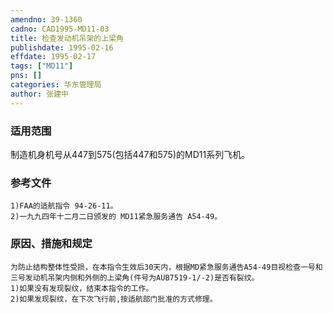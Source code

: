 ```yaml
---
amendno: 39-1360  
cadno: CAD1995-MD11-03  
title: 检查发动机吊架的上梁角  
publishdate: 1995-02-16  
effdate: 1995-02-17  
tags: ["MD11"]  
pns: []  
categories: 华东管理局  
author: 张建中  
---
```

  
### 适用范围  
制造机身机号从447到575(包括447和575)的MD11系列飞机。  
  
<!--more-->  
### 参考文件  
    1)FAA的适航指令 94-26-11。  
    2)一九九四年十二月二日颁发的 MD11紧急服务通告 A54-49。  
  
### 原因、措施和规定  
    为防止结构整体性受损，在本指令生效后30天内，根据MD紧急服务通告A54-49目视检查一号和三号发动机吊架内侧和外侧的上梁角(件号为AUB7519-1/-2)是否有裂纹。  
    1)如果没有发现裂纹，结束本指令的工作。  
    2)如果发现裂纹，在下次飞行前,按适航部门批准的方式修理。  
  
